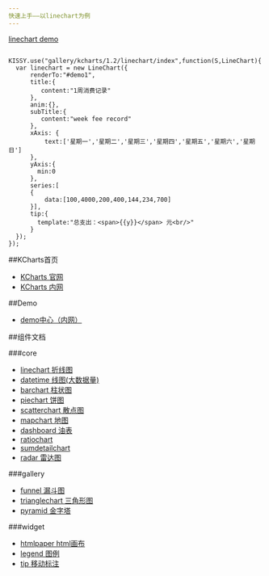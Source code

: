 ```yaml
---
快速上手——以linechart为例
---
```

[linechart demo](http://jsbin.com/IbEcOkoX)

```

KISSY.use("gallery/kcharts/1.2/linechart/index",function(S,LineChart){
  var linechart = new LineChart({
      renderTo:"#demo1",
      title:{
         content:"1周消费记录"
      },
      anim:{},
      subTitle:{
         content:"week fee record"
      },
      xAxis: {
          text:['星期一','星期二','星期三','星期四','星期五','星期六','星期日']
      },
      yAxis:{
        min:0
      },
      series:[
      {
          data:[100,4000,200,400,144,234,700]
      }],
      tip:{
        template:"总支出：<span>{{y}}</span> 元<br/>"
      }
  });
});

```

##KCharts首页
- [KCharts 官网](http://kcharts.net)
- [KCharts 内网](http://kcharts.taobao.net)

##Demo

- [demo中心（内网）](http://kcharts.taobao.net/demo.php)

##组件文档

###core

- [linechart 折线图](linechart.html)
- [datetime 线图(大数据量)](datetime.html)
- [barchart 柱状图](barchart.html)
- [piechart 饼图](piechart.html)
- [scatterchart 散点图](scatterchart.html)
- [mapchart 地图](mapchart.html)
- [dashboard 油表](dashboard.html)
- [ratiochart](ratiochart.html)
- [sumdetailchart](sumdetailchart.html)
- [radar 雷达图](radar.html)

###gallery

- [funnel 漏斗图](funnel.html)
- [trianglechart 三角形图](trianglechart.html)
- [pyramid 金字塔](pyramid.html)

###widget

- [htmlpaper html画布](htmlpaper.html)
- [legend 图例](legend.html)
- [tip 移动标注](tip.html)
